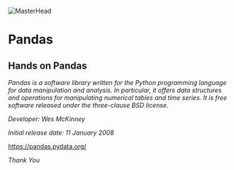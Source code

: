 ![MasterHead](https://upload.wikimedia.org/wikipedia/commons/thumb/e/ed/Pandas_logo.svg/800px-Pandas_logo.svg.png)

# Pandas

## Hands on Pandas

_Pandas is a software library written for the Python programming language for data manipulation and analysis. In particular, it offers data structures and operations for manipulating numerical tables and time series. It is free software released under the three-clause BSD license._

_Developer: Wes McKinney_

_Initial release date: 11 January 2008_

https://pandas.pydata.org/



_Thank You_
